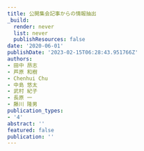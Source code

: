```yaml
---
title: 公開集会記事からの情報抽出
_build:
  render: never
  list: never
  publishResources: false
date: '2020-06-01'
publishDate: '2023-02-15T06:28:43.951766Z'
authors:
- 田中 昂志
- 芦原 和樹
- Chenhui Chu
- 中島 悠太
- 武村 紀子
- 長原 一
- 藤川 隆男
publication_types:
- '4'
abstract: ''
featured: false
publication: ''
---
```


